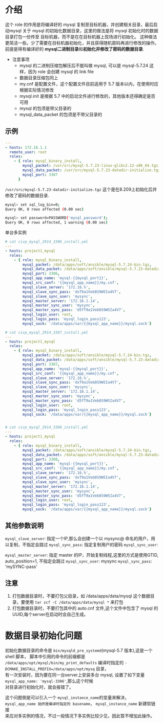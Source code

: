# 介绍
这个 role 的作用是将编译好的 mysql 复制至目标机器，并创建相关目录，最后启动mysql
关于 mysql 的初始化数据目录，这里的做法是将 mysql 初始化时的数据目录打包一份传至
目标机器，而不是在在目标机器上现场进行初始化。
这种做法更简洁一些。少了需要在目标机器初始化，并且获得随机密码再进行修改的操作。
前提是得有编译好的 **mysql二进制目录**和**初始化并修改了密码的数据目录**.

- 注意事项
  - mysql 的二进制压缩包解压后不能叫做 mysql, 可以是 mysql-5.7.24 这样，因为 role 会创建 mysql 的 link file
  - 数据目录压缩包同上
  - my.cnf 是配置文件，这个配置文件目前适用于 5.7 版本以内，在使用时应根据实际情况修改
  - mysql.init 是根据 5.7 中的启动文件进行修改的，其他版本还得确定是否可用
  - mysql 的包须是带父目录的
  - mysql_data_packet 的包须是不带父目录的

## 示例
```yaml
---
- hosts: 172.16.1.1
  remote_user: root
  roles:
    - { role: mysql_binary_install, 
        mysql_packet: /usr/src/mysql-5.7.23-linux-glibc2.12-x86_64.tgz, 
        mysql_data_packet: /usr/src/mysql-5.7.23-datadir-initialize.tgz,
        mysql_port: 3307
      }
```
  
`/usr/src/mysql-5.7.23-datadir-initialize.tgz` 这个是在8.209上初始化后并修改了密码的数据目录.
```bash
mysql> set sql_log_bin=0;
Query OK, 0 rows affected (0.00 sec)

mysql> set password=PASSWORD('mysql_password');
Query OK, 0 rows affected, 1 warning (0.00 sec)
```

单台多实例
```yaml
# cat civp_mysql_2914_3306_install.yml
---
- hosts: project1_mysql 
  roles:
    - { role: mysql_binary_install, 
        mysql_packet: /data/apps/soft/ansible/mysql-5.7.24-bin.tgz,
        mysql_data_packet: /data/apps/soft/ansible/mysql-5.7.23-datadir-initialize_no-parend-dir.tgz,
        mysql_port: 3306,
        mysql_app_name: 'mysql-{{mysql_port}}',
        mysql_src_conf: '{{mysql_app_name}}/my.cnf',
        mysql_slave_server: '172.16.%',
        mysql_slave_sync_pass: 'dxT9a1Veb8S9W5Ia4V7',
        mysql_slave_sync_user: 'mysync',
        mysql_master_server: '172.16.1.14',
        mysql_master_sync_user: 'mysync',
        mysql_master_sync_pass: 'd5fT9a1Veb8S9W5Ia4V7',
        mysql_login_user: root,
        mysql_login_pass: 'mysql_login_pass123',
        mysql_sock: '/data/apps/var/{{mysql_app_name}}/mysql.sock'}

# cat civp_mysql_2914_3307_install.yml
---
- hosts: project1_mysql 
  roles:
    - { role: mysql_binary_install, 
        mysql_packet: /data/apps/soft/ansible/mysql-5.7.24-bin.tgz,
        mysql_data_packet: /data/apps/soft/ansible/mysql-5.7.23-datadir-initialize_no-parend-dir.tgz,
        mysql_port: 3307,
        mysql_app_name: 'mysql-{{mysql_port}}',
        mysql_src_conf: '{{mysql_app_name}}/my.cnf',
        mysql_slave_server: '172.16.%',
        mysql_slave_sync_pass: 'dxT9a1Veb8S9W5Ia4V7',
        mysql_slave_sync_user: 'mysync',
        mysql_master_server: '172.16.1.14',
        mysql_master_sync_user: 'mysync',
        mysql_master_sync_pass: 'd5fT9a1Veb8S9W5Ia4V7',
        mysql_login_user: root,
        mysql_login_pass: 'mysql_login_pass123',
        mysql_sock: '/data/apps/var/{{mysql_app_name}}/mysql.sock'}


# cat civp_mysql_2914_3308_install.yml
---
- hosts: project1_mysql 
  roles:
    - { role: mysql_binary_install, 
        mysql_packet: /data/apps/soft/ansible/mysql-5.7.24-bin.tgz,
        mysql_data_packet: /data/apps/soft/ansible/mysql-5.7.23-datadir-initialize_no-parend-dir.tgz,
        mysql_port: 3308,
        mysql_app_name: 'mysql-{{mysql_port}}',
        mysql_src_conf: '{{mysql_app_name}}/my.cnf',
        mysql_slave_server: '172.16.%',
        mysql_slave_sync_pass: 'dxT9a1Veb8S9W5Ia4V7',
        mysql_slave_sync_user: 'mysync',
        mysql_master_server: '172.16.1.14',
        mysql_master_sync_user: 'mysync',
        mysql_master_sync_pass: 'd5fT9a1Veb8S9W5Ia4V7',
        mysql_login_user: root,
        mysql_login_pass: 'mysql_login_pass123',
        mysql_sock: '/data/apps/var/{{mysql_app_name}}/mysql.sock'}
```


## 其他参数说明
`mysql_slave_server`: 指定一个IP,那么会创建一个以 mysync@ 命名的用户，用以复制，不指定会跳过
`mysql_sync_pass`: 指定复制用户的密码
`mysql_sync_user`: 

`mysql_master_server`: 指定 master 的IP，开始复制线程,这里的方式是使用GTID, auto_position=1, 不指定会跳过
`mysql_sync_user`: mysync
`mysql_sync_pass`: 'mySYNC-pass'


## 注意
1. 打包数据目录时，不要打包父目录，如 /data/apps/data/mysql 这个数据目录，要使用 `tar zcf -C /data/apps/data/mysql *` 来打包
2. 打包数据目录时，不要打包其中的 auto.cnf 文件,这个文件中包含了 mysql 的 UUID,每个server在启动时会自己生成。

# 数据目录初始化问题
初始化数据目录的命令是 `bin/mysqld_pre_systemd`(mysql-5.7 版本),这是一个 shell 脚本，
脚本中引用的命令的前缀都是 `/data/apps/opt/mysql/bin/my_print_defaults` 编译时指定的 `-DCMAKE_INSTALL_PREFIX=/data/apps/opt/mysq` 目录，  
有一次安装时，因为要在同一台server上安装多台 mysql, 设置了如下变量 `mysql_app_name: 'mysql-3306'`,那么这个时候  
对目录进行初始化时，就会报错了。


这个问题倒是可以引入一个 `mysql_instance_name`的变量来解决，`mysql_app_name 始终是编译时指定的 basename`， `mysql_instance_name` 新建软链接  
来应对多实例的情况，不过一般情况下多实例比较少见，因此暂不增加此操作。
